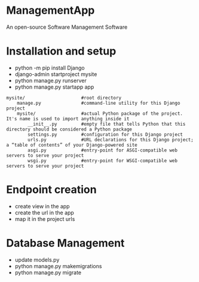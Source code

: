 # ManagementApp
An open-source Software Management Software

# Installation and setup
- python -m pip install Django
- django-admin startproject mysite
- python manage.py runserver
- python manage.py startapp app

```
mysite/                     #root directory
    manage.py               #command-line utility for this Django project
    mysite/                 #actual Python package of the project. It's name is used to import anything inside it
        __init__.py         #empty file that tells Python that this directory should be considered a Python package
        settings.py         #configuration for this Django project
        urls.py             #URL declarations for this Django project; a “table of contents” of your Django-powered site
        asgi.py             #entry-point for ASGI-compatible web servers to serve your project
        wsgi.py             #entry-point for WSGI-compatible web servers to serve your project
```


# Endpoint creation
- create view in the app
- create the url in the app
- map it in the project urls

# Database Management

- update models.py
- python manage.py makemigrations
- python manage.py migrate
